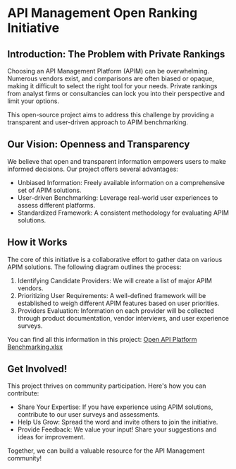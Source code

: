 # API Management Open Ranking Initiative

## Introduction: The Problem with Private Rankings
Choosing an API Management Platform (APIM) can be overwhelming.  Numerous vendors exist, and comparisons are often biased or opaque, making it difficult to select the right tool for your needs. Private rankings from analyst firms or consultancies can lock you into their perspective and limit your options.

This open-source project aims to address this challenge by providing a transparent and user-driven approach to APIM benchmarking.

## Our Vision: Openness and Transparency
We believe that open and transparent information empowers users to make informed decisions.  Our project offers several advantages:

- Unbiased Information: Freely available information on a comprehensive set of APIM solutions.
- User-driven Benchmarking: Leverage real-world user experiences to assess different platforms.
- Standardized Framework: A consistent methodology for evaluating APIM solutions.

## How it Works
The core of this initiative is a collaborative effort to gather data on various APIM solutions.  The following diagram outlines the process:

1. Identifying Candidate Providers: We will create a list of major APIM vendors.
1. Prioritizing User Requirements: A well-defined framework will be established to weigh different APIM features based on user priorities.
1. Providers Evaluation: Information on each provider will be collected through product documentation, vendor interviews, and user experience surveys.

You can find all this information in this project: [Open API Platform Benchmarking.xlsx](https://github.com/darolmar/api_management_benchmarking/blob/main/Open%20API%20Platform%20Benchmarking.xlsx)

## Get Involved!
This project thrives on community participation. Here's how you can contribute:

- Share Your Expertise: If you have experience using APIM solutions, contribute to our user surveys and assessments.
- Help Us Grow: Spread the word and invite others to join the initiative.
- Provide Feedback: We value your input! Share your suggestions and ideas for improvement.

Together, we can build a valuable resource for the API Management community!
